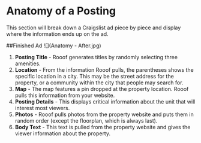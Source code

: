 # Anatomy of a Posting
This section will break down a Craigslist ad piece by piece and display where the information ends up on the ad.

##Finished Ad
![](Anatomy - After.jpg)
1. **Posting Title** - Rooof generates titles by randomly selecting three amenities.
2. **Location** - From the information Rooof pulls, the parentheses shows the specific location in a city. This may be the street address for the property, or a community within the city that people may search for.
3. **Map** - The map features a pin dropped at the property location. Rooof pulls this information from your website.
4. **Posting Details** - This displays critical information about the unit that will interest most viewers.
5. **Photos** - Rooof pulls photos from the property website and puts them in random order (except the floorplan, which is always last).
6. **Body Text** - This text is pulled from the property website and gives the viewer information about the property.